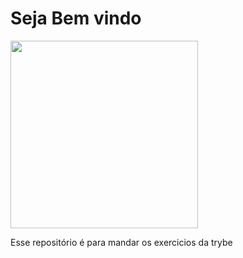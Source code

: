 <h1> Seja Bem vindo </h1>

<img width=300 src="https://user-images.githubusercontent.com/70240441/97352664-531d6480-1869-11eb-8a06-19aff0568e08.jpg">

<p>
  Esse repositório é para mandar os exercicios da trybe
</p>